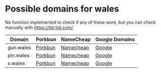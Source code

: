 # Possible domains for wales

No function implemented to check if any of these work, but you can check manually with https://tld-list.com/

| Domain | Porkbun | NameCheap | Google Domains |
|---|---|---|---|
| gun.wales | [Porkbun](https://porkbun.com/checkout/search?prb=e814663da1&tlds=&idnLanguage=&search=search&q=gun.wales) | [Namecheap](https://www.namecheap.com/domains/registration/results/?domain=gun.wales) | [Google](https://domains.google.com/registrar/search?searchTerm=gun.wales) |
| pin.wales | [Porkbun](https://porkbun.com/checkout/search?prb=e814663da1&tlds=&idnLanguage=&search=search&q=pin.wales) | [Namecheap](https://www.namecheap.com/domains/registration/results/?domain=pin.wales) | [Google](https://domains.google.com/registrar/search?searchTerm=pin.wales) |
| s.wales | [Porkbun](https://porkbun.com/checkout/search?prb=e814663da1&tlds=&idnLanguage=&search=search&q=s.wales) | [Namecheap](https://www.namecheap.com/domains/registration/results/?domain=s.wales) | [Google](https://domains.google.com/registrar/search?searchTerm=s.wales) |

